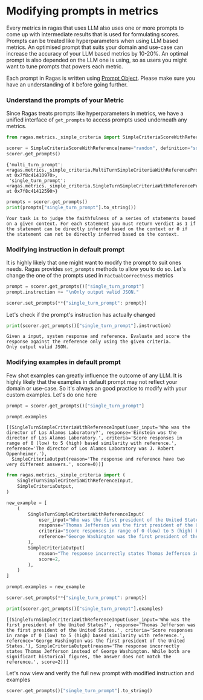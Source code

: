 # Modifying prompts in metrics

Every metrics in ragas that uses LLM also uses one or more prompts to come up with intermediate results that is used for formulating scores. Prompts can be treated like hyperparameters when using LLM based metrics. An optimised prompt that suits your domain and use-case can increase the accuracy of your LLM based metrics by 10-20%. An optimal prompt is also depended on the LLM one is using, so as users you might want to tune prompts that powers each metric. 

Each prompt in Ragas is written using [Prompt Object](/concepts/components/prompt/). Please make sure you have an understanding of it before going further.

### Understand the prompts of your Metric

Since Ragas treats prompts like hyperparameters in metrics, we have a unified interface of `get_prompts` to access prompts used underneath any metrics. 


```python
from ragas.metrics._simple_criteria import SimpleCriteriaScoreWithReference

scorer = SimpleCriteriaScoreWithReference(name="random", definition="some definition")
scorer.get_prompts()
```




    {'multi_turn_prompt': <ragas.metrics._simple_criteria.MultiTurnSimpleCriteriaWithReferencePrompt at 0x7f8c41410970>,
     'single_turn_prompt': <ragas.metrics._simple_criteria.SingleTurnSimpleCriteriaWithReferencePrompt at 0x7f8c41412590>}




```python
prompts = scorer.get_prompts()
print(prompts["single_turn_prompt"].to_string())
```

    Your task is to judge the faithfulness of a series of statements based on a given context. For each statement you must return verdict as 1 if the statement can be directly inferred based on the context or 0 if the statement can not be directly inferred based on the context.


### Modifying instruction in default prompt
It is highly likely that one might want to modify the prompt to suit ones needs. Ragas provides `set_prompts` methods to allow you to do so. Let's change the one of the prompts used in `FactualCorrectness` metrics


```python
prompt = scorer.get_prompts()["single_turn_prompt"]
prompt.instruction += "\nOnly output valid JSON."
```


```python
scorer.set_prompts(**{"single_turn_prompt": prompt})
```

Let's check if the prompt's instruction has actually changed


```python
print(scorer.get_prompts()["single_turn_prompt"].instruction)
```

    Given a input, system response and reference. Evaluate and score the response against the reference only using the given criteria.
    Only output valid JSON.


### Modifying examples in default prompt
Few shot examples can greatly influence the outcome of any LLM. It is highly likely that the examples in default prompt may not reflect your domain or use-case. So it's always an good practice to modify with your custom examples. Let's do one here


```python
prompt = scorer.get_prompts()["single_turn_prompt"]

prompt.examples
```




    [(SingleTurnSimpleCriteriaWithReferenceInput(user_input='Who was the director of Los Alamos Laboratory?', response='Einstein was the director of Los Alamos Laboratory.', criteria='Score responses in range of 0 (low) to 5 (high) based similarity with reference.', reference='The director of Los Alamos Laboratory was J. Robert Oppenheimer.'),
      SimpleCriteriaOutput(reason='The response and reference have two very different answers.', score=0))]




```python
from ragas.metrics._simple_criteria import (
    SingleTurnSimpleCriteriaWithReferenceInput,
    SimpleCriteriaOutput,
)
```


```python
new_example = [
    (
        SingleTurnSimpleCriteriaWithReferenceInput(
            user_input="Who was the first president of the United States?",
            response="Thomas Jefferson was the first president of the United States.",
            criteria="Score responses in range of 0 (low) to 5 (high) based similarity with reference.",
            reference="George Washington was the first president of the United States.",
        ),
        SimpleCriteriaOutput(
            reason="The response incorrectly states Thomas Jefferson instead of George Washington. While both are significant historical figures, the answer does not match the reference.",
            score=2,
        ),
    )
]
```


```python
prompt.examples = new_example
```


```python
scorer.set_prompts(**{"single_turn_prompt": prompt})
```


```python
print(scorer.get_prompts()["single_turn_prompt"].examples)
```

    [(SingleTurnSimpleCriteriaWithReferenceInput(user_input='Who was the first president of the United States?', response='Thomas Jefferson was the first president of the United States.', criteria='Score responses in range of 0 (low) to 5 (high) based similarity with reference.', reference='George Washington was the first president of the United States.'), SimpleCriteriaOutput(reason='The response incorrectly states Thomas Jefferson instead of George Washington. While both are significant historical figures, the answer does not match the reference.', score=2))]


Let's now view and verify the full new prompt with modified instruction and examples


```python
scorer.get_prompts()["single_turn_prompt"].to_string()
```
